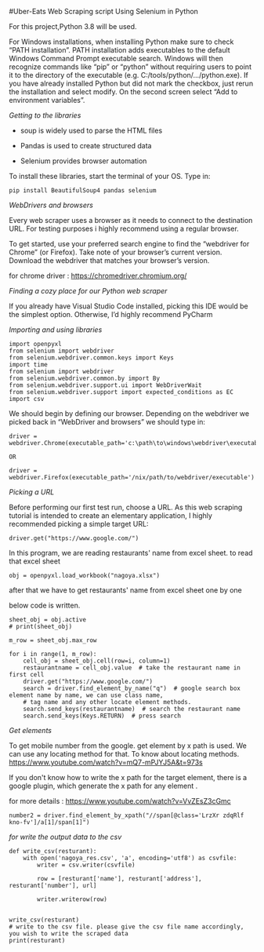  #Uber-Eats Web Scraping script Using Selenium in Python 
 
 For this project,Python 3.8 will be used.
 
 For Windows installations, when installing Python make sure to check “PATH installation”. PATH installation adds executables to the default Windows Command Prompt executable search. Windows will then recognize commands like “pip” or “python” without requiring users to point it to the directory of the executable (e.g. C:/tools/python/…/python.exe). If you have already installed Python but did not mark the checkbox, just rerun the installation and select modify. On the second screen select “Add to environment variables”.
 
 _Getting to the libraries_
 
*  soup is widely used to parse the HTML files
 
*  Pandas is used to create structured data

*  Selenium provides browser automation

To install these libraries, start the terminal of your OS. Type in:
    
    pip install BeautifulSoup4 pandas selenium
    
    
_WebDrivers and browsers_

Every web scraper uses a browser as it needs to connect to the destination URL. For testing purposes i highly recommend using a regular browser.

To get started, use your preferred search engine to find the “webdriver for Chrome” (or Firefox). Take note of your browser’s current version. Download the webdriver that matches your browser’s version.

for chrome driver : https://chromedriver.chromium.org/

_Finding a cozy place for our Python web scraper_

If you already have Visual Studio Code installed, picking this IDE would be the simplest option. Otherwise, I’d highly recommend PyCharm


_Importing and using libraries_

    import openpyxl
    from selenium import webdriver
    from selenium.webdriver.common.keys import Keys
    import time
    from selenium import webdriver
    from selenium.webdriver.common.by import By
    from selenium.webdriver.support.ui import WebDriverWait
    from selenium.webdriver.support import expected_conditions as EC
    import csv


We should begin by defining our browser. Depending on the webdriver we picked back in “WebDriver and browsers” we should type in:

    driver = webdriver.Chrome(executable_path='c:\path\to\windows\webdriver\executable.exe')

    OR

    driver = webdriver.Firefox(executable_path='/nix/path/to/webdriver/executable')
 
 
_Picking a URL_

Before performing our first test run, choose a URL. As this web scraping tutorial is intended to create an elementary application, I highly recommended picking a simple target URL:

    driver.get("https://www.google.com/")

In this program, we are reading restaurants' name from excel sheet.
to read that excel sheet 

    obj = openpyxl.load_workbook("nagoya.xlsx")

after that we have to get restaurants' name from excel sheet one by one 

below code is written.

    sheet_obj = obj.active
    # print(sheet_obj)

    m_row = sheet_obj.max_row

    for i in range(1, m_row):
        cell_obj = sheet_obj.cell(row=i, column=1)
        restaurantname = cell_obj.value  # take the restaurant name in first cell
        driver.get("https://www.google.com/")
        search = driver.find_element_by_name("q")  # google search box element name by name, we can use class name,
        # tag name and any other locate element methods.
        search.send_keys(restaurantname)  # search the restaurant name
        search.send_keys(Keys.RETURN)  # press search


_Get elements_

To get mobile number from the google. get element by x path is used.
We can use any locating method for that.
To know about locating methods.
   https://www.youtube.com/watch?v=mQ7-mPJYJ5A&t=973s
   
If you don't know how to write the x path for the target element, there is a google plugin, which generate the x path for any element .
 
  for more details : https://www.youtube.com/watch?v=VvZEsZ3cGmc


    number2 = driver.find_element_by_xpath("//span[@class='LrzXr zdqRlf kno-fv']/a[1]/span[1]")


_for write the output data to the csv_ 

    
    def write_csv(resturant):
        with open('nagoya_res.csv', 'a', encoding='utf8') as csvfile:
            writer = csv.writer(csvfile)

            row = [resturant['name'], resturant['address'], resturant['number'], url]

            writer.writerow(row)


    write_csv(resturant)
    # write to the csv file. please give the csv file name accordingly, you wish to write the scraped data
    print(resturant)
    
